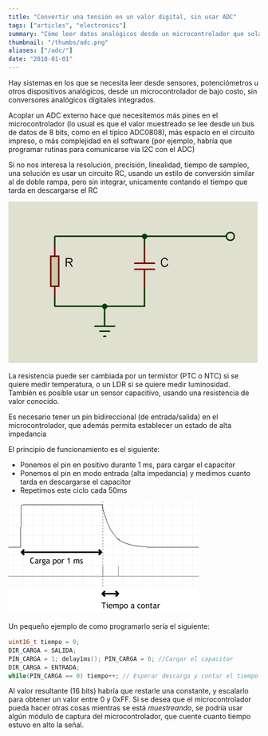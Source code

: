 ```yaml
---
title: "Convertir una tensión en un valor digital, sin usar ADC"
tags: ["articles", "electronics"]
summary: "Cómo leer datos analógicos desde un microcontrolador que solamente tiene entradas/salidas digitales."
thumbnail: "/thumbs/adc.png"
aliases: ["/adc/"]
date: "2010-01-01"
---
```


Hay sistemas en los que se necesita leer desde sensores, potenciómetros u otros dispositivos analógicos, desde un microcontrolador de bajo costo, sin conversores analógicos digitales integrados.

Acoplar un ADC externo hace que necesitemos más pines en el microcontrolador (lo usual es que el valor muestreado se lee desde un bus de datos de 8 bits, como en el típico ADC0808), más espacio en el circuito impreso, o más complejidad en el software (por ejemplo, habría que programar rutinas para comunicarse via I2C con el ADC)

Si no nos interesa la resolución, precisión, linealidad, tiempo de sampleo, una solución es usar un circuito RC, usando un estilo de conversión similar al de doble rampa, pero sin integrar, unicamente contando el tiempo que tarda en descargarse el RC

![Circuito RC](/images/rc.png)

La resistencia puede ser cambiada por un termistor (PTC o NTC) si se quiere medir temperatura, o un LDR si se quiere medir luminosidad. También es posible usar un sensor capacitivo, usando una resistencia de valor conocido.

Es necesario tener un pin bidireccional (de entrada/salida) en el microcontrolador, que además permita establecer un estado de alta impedancia

El principio de funcionamiento es el siguiente:
* Ponemos el pin en positivo durante 1 ms, para cargar el capacitor
* Ponemos el pin en modo entrada (alta impedancia) y medimos cuanto tarda en descargarse el capacitor
* Repetimos este ciclo cada 50ms

![Ciclo carga/descarga capacitor](/images/descarga.png)

Un pequeño ejemplo de como programarlo sería el siguiente:

```c
uint16_t tiempo = 0;
DIR_CARGA = SALIDA;
PIN_CARGA = 1; delay1ms(); PIN_CARGA = 0; //Cargar el capacitor
DIR_CARGA = ENTRADA;
while(PIN_CARGA == 0) tiempo++; // Esperar descarga y contar el tiempo
```

Al valor resultante (16 bits) habría que restarle una constante, y escalarlo para obtener un valor entre 0 y 0xFF. Si se desea que el microcontrolador pueda hacer otras cosas mientras se está *muestreando*, se podría usar algún módulo de captura del microcontrolador, que cuente cuanto tiempo estuvo en alto la señal.
